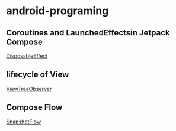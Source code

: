 # android-programing
## Coroutines and LaunchedEffectsin Jetpack Compose
[DisposableEffect](DisposableEffect.pdf)

## lifecycle of View
[ViewTreeObserver](ViewTreeObserver.pdf)
 
## Compose Flow
[SnapshotFlow](SnapShotFlow.pdf)
